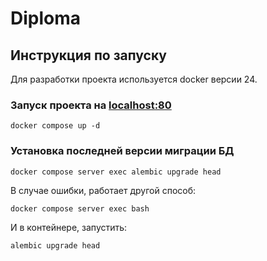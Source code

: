 # Diploma

## Инструкция по запуску

Для разработки проекта используется docker версии 24.

### Запуск проекта на [localhost:80](http://localhost)

```shell
docker compose up -d
```

### Установка последней версии миграции БД

```shell
docker compose server exec alembic upgrade head
```

В случае ошибки, работает другой способ:

```shell
docker compose server exec bash
```
И в контейнере, запустить:
```shell
alembic upgrade head
```

